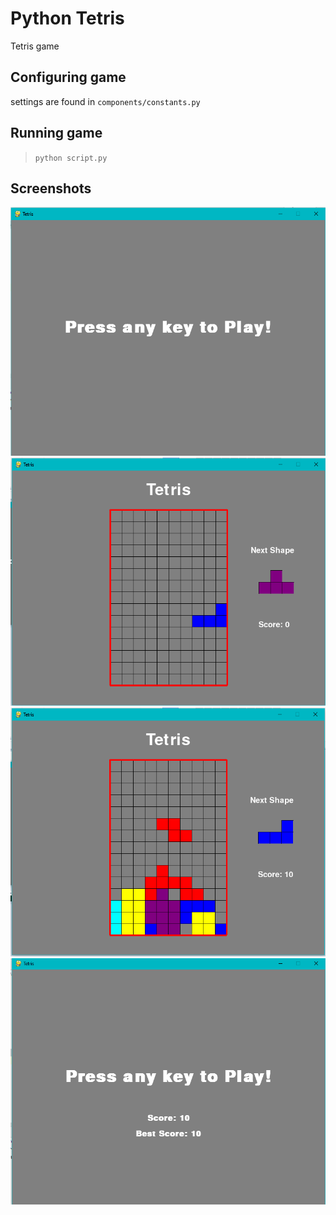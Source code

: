# Python Tetris

Tetris game

## Configuring game
settings are found in `components/constants.py`

## Running game
> `python script.py`

## Screenshots
![](docs/ss01.png)  
![](docs/ss02.png)  
![](docs/ss03.png)  
![](docs/ss04.png)  
